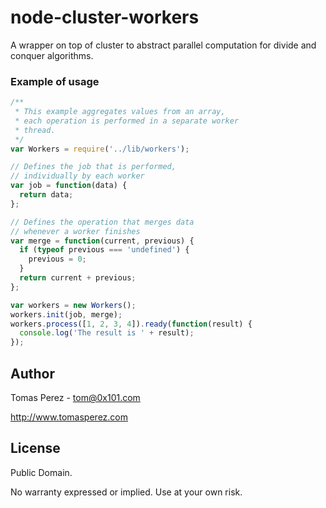 # node-cluster-workers
A wrapper on top of cluster to abstract parallel computation for divide and conquer algorithms.

### Example of usage

```javascript
/**
 * This example aggregates values from an array,
 * each operation is performed in a separate worker
 * thread.
 */
var Workers = require('../lib/workers');

// Defines the job that is performed,
// individually by each worker
var job = function(data) {
  return data;
};

// Defines the operation that merges data
// whenever a worker finishes
var merge = function(current, previous) {
  if (typeof previous === 'undefined') {
    previous = 0;
  }
  return current + previous;
};

var workers = new Workers();
workers.init(job, merge);
workers.process([1, 2, 3, 4]).ready(function(result) {
  console.log('The result is ' + result);
});
```

Author
----------
Tomas Perez - tom@0x101.com

http://www.tomasperez.com

License
-----------
Public Domain.

No warranty expressed or implied. Use at your own risk.
